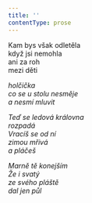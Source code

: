 ```yaml
---
title: ''
contentType: prose
---
```


<section>

Kam bys však odletěla  
když jsi nemohla  
ani za roh  
mezi děti

_holčička  
co se u stolu nesměje  
a nesmí mluvit_

</section>

<section>

_Teď se ledová královna  
rozpadá  
Vracíš se od ní  
zimou mřivá  
a pláčeš_

</section>

<section>

_Marně tě konejším  
Že i svatý  
ze svého pláště  
dal jen půl_

</section>
